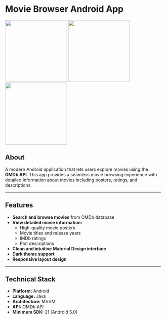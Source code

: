 # Movie Browser Android App
<img src="https://github.com/user-attachments/assets/c7eb51f0-a310-43e2-9b84-6bcadb3bfb98" width="200" />
<img src="https://github.com/user-attachments/assets/cdb650b5-5033-4100-8df1-d4a35ad32da8" width="200" />
<img src="https://github.com/user-attachments/assets/ccaf02e2-3001-4534-a3c5-4f4bf1709908" width="200" />

## **About**
A modern Android application that lets users explore movies using the **OMDb API**. This app provides a seamless movie browsing experience with detailed information about movies including posters, ratings, and descriptions.

---

## **Features**
- **Search and browse movies** from OMDb database  
- **View detailed movie information:**
  - High-quality movie posters  
  - Movie titles and release years  
  - IMDb ratings  
  - Plot descriptions  
- **Clean and intuitive Material Design interface**  
- **Dark theme support**  
- **Responsive layout design**  

---

## **Technical Stack**
- **Platform:** Android  
- **Language:** Java  
- **Architecture:** MVVM  
- **API:** OMDb API  
- **Minimum SDK:** 21 (Android 5.0)  
